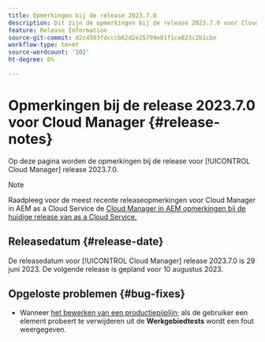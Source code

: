 ```yaml
---
title: Opmerkingen bij de release 2023.7.0
description: Dit zijn de opmerkingen bij de release 2023.7.0 voor Cloud Manager.
feature: Release Information
source-git-commit: d2c4503fdcccb62d2e25799e81f1ce823c2b1cbe
workflow-type: tm+mt
source-wordcount: '102'
ht-degree: 0%

---
```



# Opmerkingen bij de release 2023.7.0 voor Cloud Manager {#release-notes}

Op deze pagina worden de opmerkingen bij de release voor [!UICONTROL Cloud Manager] release 2023.7.0.

>[!NOTE]
>
>Raadpleeg voor de meest recente releaseopmerkingen voor Cloud Manager in AEM as a Cloud Service de [Cloud Manager in AEM opmerkingen bij de huidige release van as a Cloud Service.](https://experienceleague.adobe.com/docs/experience-manager-cloud-service/content/implementing/using-cloud-manager/release-notes-cloud-manager/release-notes-cm-current.html)

## Releasedatum {#release-date}

De releasedatum voor [!UICONTROL Cloud Manager] release 2023.7.0 is 29 juni 2023. De volgende release is gepland voor 10 augustus 2023.

## Opgeloste problemen {#bug-fixes}

* Wanneer [het bewerken van een productiepijplijn;](/help/using/managing-pipelines.md#editing-pipelines) als de gebruiker een element probeert te verwijderen uit de **Werkgebiedtests** wordt een fout weergegeven.
